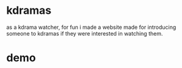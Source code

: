 # kdramas
as a kdrama watcher, for fun i made a website made for introducing someone to kdramas if they were interested in watching them.

# demo
